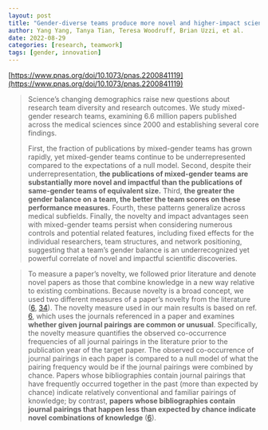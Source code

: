 ```yaml
---
layout: post
title: "Gender-diverse teams produce more novel and higher-impact scientific ideas"
author: Yang Yang, Tanya Tian, Teresa Woodruff, Brian Uzzi, et al.
date: 2022-08-29
categories: [research, teamwork]
tags: [gender, innovation]
---
```


[https://www.pnas.org/doi/10.1073/pnas.2200841119](https://www.pnas.org/doi/10.1073/pnas.2200841119)

> Science’s changing demographics raise new questions about research team diversity and research outcomes. We study mixed-gender research teams, examining 6.6 million papers published across the medical sciences since 2000 and establishing several core findings. 
>
> First, the fraction of publications by mixed-gender teams has grown rapidly, yet mixed-gender teams continue to be underrepresented compared to the expectations of a null model. Second, despite their underrepresentation, **the publications of mixed-gender teams are substantially more novel and impactful than the publications of same-gender teams of equivalent size.** Third, **the greater the gender balance on a team, the better the team scores on these performance measures.** Fourth, these patterns generalize across medical subfields. Finally, the novelty and impact advantages seen with mixed-gender teams persist when considering numerous controls and potential related features, including fixed effects for the individual researchers, team structures, and network positioning, suggesting that a team’s gender balance is an underrecognized yet powerful correlate of novel and impactful scientific discoveries.

> To measure a paper’s novelty, we followed prior literature and denote novel papers as those that combine knowledge in a new way relative to existing combinations. Because novelty is a broad concept, we used two different measures of a paper’s novelty from the literature ([6](https://www.pnas.org/doi/10.1073/pnas.2200841119#core-r6), [34](https://www.pnas.org/doi/10.1073/pnas.2200841119#core-r34)). The novelty measure used in our main results is based on ref. [6](https://www.pnas.org/doi/10.1073/pnas.2200841119#core-r6), which uses the journals referenced in a paper and examines **whether given journal pairings are common or unusual**. Specifically, the novelty measure quantifies the observed co-occurrence frequencies of all journal pairings in the literature prior to the publication year of the target paper. The observed co-occurrence of journal pairings in each paper is compared to a null model of what the pairing frequency would be if the journal pairings were combined by chance. Papers whose bibliographies contain journal pairings that have frequently occurred together in the past (more than expected by chance) indicate relatively conventional and familiar pairings of knowledge; by contrast, **papers whose bibliographies contain journal pairings that happen less than expected by chance indicate novel combinations of knowledge** ([6](https://www.pnas.org/doi/10.1073/pnas.2200841119#core-r6)).
